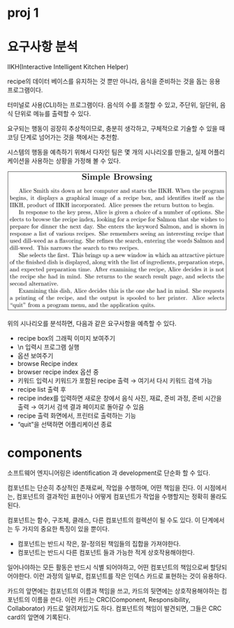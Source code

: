 # proj 1

# 요구사항 분석

IIKH(Interactive Intelligent Kitchen Helper)

recipe의 데이터 베이스를 유지하는 것 뿐만 아니라, 음식을 준비하는 것을 돕는 응용 프로그램이다. 

터미널로 사용(CLI)하는 프로그램이다. 음식의 수를 조절할 수 있고, 주단위, 일단위, 음식 단위로 메뉴를 출력할 수 있다. 

요구되는 행동이 굉장히 추상적이므로, 충분히 생각하고, 구체적으로 기술할 수 있을 때 코딩 단계로 넘어가는 것을 책에서는 추천함.

시스템의 행동을 예측하기 위해서 다자인 팀은 몇 개의 시나리오를 만들고, 실제 어플리케이션을 사용하는 상황을 가정해 볼 수 있다.

![IIKH Scenario](/readme_assets/iikh_scenario.png)

위의 시나리오를 분석하면, 다음과 같은 요구사항을 예측할 수 있다.

- recipe box의 그래픽 이미지 보여주기
- \n 입력시 프로그램 실행
- 옵션 보여주기
- browse Recipe index
- browser recipe index 옵션 중
- 키워드 입력시 키워드가 포함된 recipe 출력 → 여기서 다시 키워드 검색 가능
- recipe list 출력 후
- recipe index를 입력하면 새로운 창에서 음식 사진, 재료, 준비 과정, 준비 시간을 출력 → 여기서 검색 결과 페이지로 돌아갈 수 있음
- recipe 출력 화면에서, 프린터로 출력하는 기능
- “quit”을 선택하면 어플리케이션 종료

# components

소프트웨어 엔지니어링은 identification 과 development로 단순화 할 수 있다. 

컴포넌트는 단순히 추상적인 존재로써, 작업을 수행하며, 어떤 책임을 진다. 이 시점에서는, 컴포넌트의 결과적인 표현이나 어떻게 컴포넌트가 작업을 수행할지는 정확히 몰라도 된다.

컴포넌트는 함수, 구조체, 클래스, 다른 컴포넌트의 컬렉션이 될 수도 있다. 이 단계에서는 두 가지의 중요한 특징이 있을 뿐이다.

- 컴포넌트는 반드시 작은, 잘-정의된 책임들의 집합을 가져야한다.
- 컴포넌트는 반드시 다른 컴포넌트 들과 가능한 적게 상호작용해야한다.

일어나야하는 모든 활동은 반드시 식별 되어야하고, 어떤 컴포넌트의 책임으로써 할당되어야한다. 이런 과정의 일부로, 컴포넌트를 작은 인덱스 카드로 표현하는 것이 유용하다. 

카드의 앞면에는 컴포넌트의 이름과 책임을 쓰고, 카드의 뒷면에는 상호작용해야하는 컴포넌트의 이름을 쓴다. 이런 카드는 CRC(Component, Responsibility, Collaborator) 카드로 알려져있기도 하다. 컴포넌트의 책임이 발견되면, 그들은 CRC card의 앞면에 기록된다.